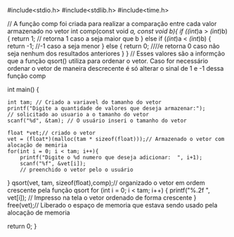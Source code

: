 #include<stdio.h>
#include<stdlib.h>
#include<time.h>

// A função comp foi criada para realizar a comparação entre cada valor armazenado no vetor
int comp(const void *a, const void *b){
    if (*(int*)a > *(int*)b) {
      return 1;
      // retorna 1 caso a seja maior que b
   } else if (*(int*)a < *(int*)b) {
      return -1;
      //-1 caso a seja menor
   } else {
      return 0;
      ////e retorna 0 caso não seja nenhum dos resultados anteriores
   }
}
// Esses valores são a informção que a função qsort() utiliza para ordenar o vetor. Caso for necessário ordenar o vetor de maneira descrecente é só alterar o sinal de 1 e -1 dessa função comp

int main() {
    
    int tam; // Criado a variavel do tamanho do vetor
    printf("Digite a quantidade de valores que deseja armazenar:");
    // solicitado ao usuario a o tamanho do vetor
    scanf("%d", &tam); // O usuário inseri o tamanho do vetor
    
    float *vet;// criado o vetor 
    vet = (float*)(malloc(tam * sizeof(float)));// Armazenado o vetor com alocação de memiria 
    for(int i = 0; i < tam; i++){
        printf("Digite o %d numero que deseja adicionar:  ", i+1);
        scanf("%f", &vet[i]);
        // preenchido o vetor pelo o usuário
}
    qsort(vet, tam, sizeof(float),comp);// organizado o vetor em ordem crescente pela função qsort
      for (int i = 0; i < tam; i++)
    {
        printf("%.2f ", vet[i]);
        // Impresso na tela o vetor ordenado de forma crescente 
    }
    free(vet);// Liberado o espaço de memoria que estava sendo usado pela alocação de memoria 
     
    
return 0;
}
